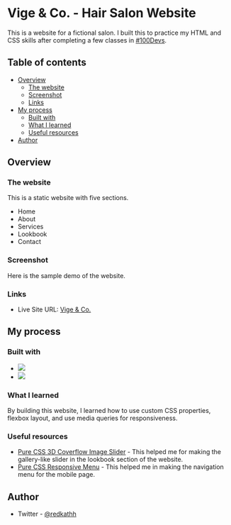 # Vige & Co. - Hair Salon Website

This is a website for a fictional salon. I built this to practice my HTML and CSS skills after completing a few classes in [#100Devs](https://leonnoel.com/100devs/).

## Table of contents

- [Overview](#overview)
  - [The website](#the-website)
  - [Screenshot](#screenshot)
  - [Links](#links)
- [My process](#my-process)
  - [Built with](#built-with)
  - [What I learned](#what-i-learned)
  - [Useful resources](#useful-resources)
- [Author](#author)

## Overview

### The website

This is a static website with five sections.

- Home
- About
- Services
- Lookbook
- Contact

### Screenshot
Here is the sample demo of the website.


### Links

- Live Site URL: [Vige & Co.](https://vigeandcosalon.netlify.app)

## My process

### Built with

- ![](https://img.shields.io/badge/Code-HTML5-informational?style=flat&logo=HTML5&logoColor=white&color=orange) 
- ![](https://img.shields.io/badge/Code-CSS-informational?style=flat&logo=CSS3&logoColor=white&color=blue)

### What I learned

By building this website, I learned how to use custom CSS properties, flexbox layout, and use media queries for responsiveness. 

### Useful resources

- [Pure CSS 3D Coverflow Image Slider](https://codeconvey.com/pure-css-coverflow-slider/) - This helped me for making the gallery-like slider in the lookbook section of the website.
- [Pure CSS Responsive Menu](https://codepen.io/alvarotrigo/pen/MWEJEWG?editors=1100) - This helped me in making the navigation menu for the mobile page.

## Author

- Twitter - [@redkathh](https://www.twitter.com/redkathh)